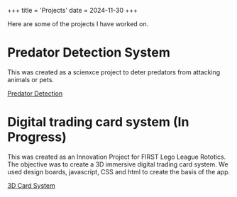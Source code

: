 +++
title = 'Projects'
date = 2024-11-30
+++

Here are some of the projects I have worked on.

# Predator Detection System
This was created as a scienxce project to deter predators from attacking animals or pets.


[Predator Detection](https://github.com/b3rgman/predator-detection)


# Digital trading card system (In Progress)
This was created as an Innovation Project for FIRST Lego League Rototics.  The objective was to create a 3D immersive digital trading card system.  We used design boards, javascript, CSS and html to create the basis of the app.

[3D Card System](https://github.com/b3rgman/digi-card-wallet)

